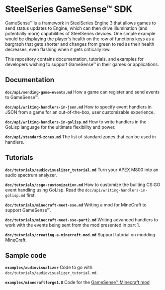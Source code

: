 # SteelSeries GameSense™ SDK #

GameSense™ is a framework in SteelSeries Engine 3 that allows games to
send status updates to Engine, which can then drive illumination (and
potentially more) capabilities of SteelSeries devices. One simple
example would be displaying the player's health on the row of
functions keys as a bargraph that gets shorter and changes from green
to red as their health decreases, even flashing when it gets
critically low.

This repository contains documentation, tutorials, and examples for
developers wishing to support GameSense™ in their games or
applications.

## Documentation ##

**`doc/api/sending-game-events.md`**
How a game can register and send events to GameSense™.

**`doc/api/writing-handlers-in-json.md`**
How to specify event handlers in JSON from a game for an
out-of-the-box, user customizable experience.

**`doc/api/writing-handlers-in-golisp.md`**
How to write handlers in the GoLisp language for the ultimate
flexibility and power.

**`doc/api/standard-zones.md`**
The list of standard zones that can be used in handlers.

## Tutorials ##

**`doc/tutorials/audiovisualizer_tutorial.md`**
Turn your APEX M800 into an audio spectrum analyzer.

**`doc/tutorials/csgo-customization.md`**
How to customize the builting CS:GO event handling using GoLisp. Read
the `doc/api/writing-handlers-in-golisp.md` first.

**`doc/tutorials/minecraft-meet-sse.md`**
Writing a mod for MineCraft to support GameSense™.

**`doc/tutorials/minecraft-meet-sse-part2.md`**
Writing advanced handlers to work with the events being sent from the mod
presented in part 1.

**`doc/tutorials/creating-a-minecraft-mod.md`**
Support tutorial on modding MineCraft.

## Sample code ##

**`examples/audiovisualizer`**
Code to go with `doc/tutorials/audiovisualizer_tutorial.md`.

**`examples/minecraftforge1.8`**
Code for the [GameSense™ Minecraft mod](http://www.technicpack.net/modpack/steelseries-gamesensetm.675193)

